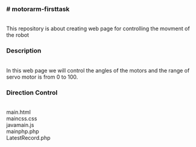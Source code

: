 <h3># motorarm-firsttask</h3><br>
This repository is about creating web page for controlling the movment of the robot 

<h3>Description</h3><br>
In this web page we will control the angles of the motors and the range of servo motor is from 0 to 100.

<h3>Direction Control</h3><br>
main.html<br>
maincss.css<br>
javamain.js<br>
mainphp.php<br>
LatestRecord.php<br>
